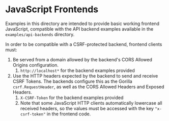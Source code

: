 # JavaScript Frontends

Examples in this directory are intended to provide basic working frontend JavaScript,
compatible with the API backend examples available in the `examples/api-backends` directory.

In order to be compatible with a CSRF-protected backend, frontend clients must:

1. Be served from a domain allowed by the backend's CORS Allowed Origins configuration.
   1. `http://localhost*` for the backend examples provided
2. Use the HTTP headers expected by the backend to send and receive CSRF Tokens.
The backends configure this as the Gorilla `csrf.RequestHeader`,
as well as the CORS Allowed Headers and Exposed Headers.
   1. `X-CSRF-Token` for the backend examples provided
   2. Note that some JavaScript HTTP clients automatically lowercase all received headers,
   so the values must be accessed with the key `"x-csrf-token"` in the frontend code.